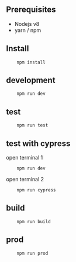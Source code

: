 ## Prerequisites

- Nodejs v8
- yarn / npm

## Install

```shell
    npm install
```

## development

```shell
    npm run dev
```

## test

```shell
    npm run test
```

## test with cypress

open terminal 1

```shell
    npm run dev

```

open terminal 2

```shell
    npm run cypress

```

## build

```shell
    npm run build
```

## prod

```shell
    npm run prod
```
